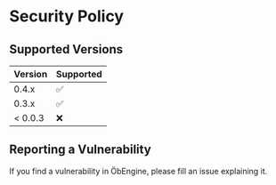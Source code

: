 # Security Policy

## Supported Versions


| Version | Supported          |
| ------- | ------------------ |
| 0.4.x   | :white_check_mark: |
| 0.3.x   | :white_check_mark: |
| < 0.0.3   | :x:                |

## Reporting a Vulnerability

If you find a vulnerability in ÖbEngine, please fill an issue explaining it.
